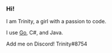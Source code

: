 ### Hi!

I am Trinity, a girl with a passion to code.

I use [Go](https://golang.org), C#, and Java.

Add me on Discord! Trinity#8754
